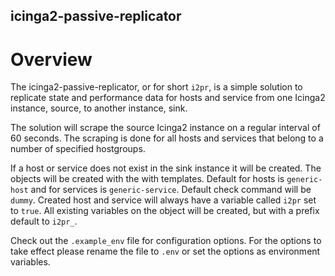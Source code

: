 icinga2-passive-replicator
--------------------------

# Overview
The icinga2-passive-replicator, or for short `i2pr`, is a simple solution to replicate state and performance
data for hosts and service from one Icinga2 instance, source, to another instance, sink.

The solution will scrape the source Icinga2 instance on a regular interval of 60 seconds. 
The scraping is done for all hosts and services that belong to a number of specified hostgroups.

If a host or service does not exist in the sink instance it will be created.
The objects will be created with the with templates. Default for hosts is `generic-host`
and for services is `generic-service`.
Default check command will be `dummy`.
Created host and service will always have a variable called `i2pr` set to `true`.
All existing variables on the object will be created, but with a prefix default to `i2pr_`.

Check out the `.example_env` file for configuration options. For the options to take effect please
rename the file to `.env` or set the options as environment variables.


